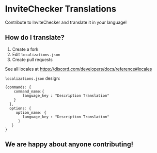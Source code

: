# InviteChecker Translations
Contribute to InviteChecker and translate it in your language!

## How do I translate?

1. Create a fork
2. Edit `localizations.json`
3. Create pull requests

See all locales at https://discord.com/developers/docs/reference#locales

`localizations.json` design:
```
{commands: {
    command_name:{
        language_key : "Description Translation"
    }
  },
  options: {
     option_name: {
        language_key : "Description Translation"
      }
   }
}
```
    
  

## We are happy about anyone contributing!

